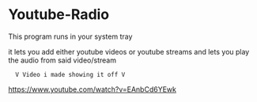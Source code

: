 # Youtube-Radio
This program runs in your system tray

it lets you add either youtube videos or youtube streams and lets you play the audio from said video/stream

      V Video i made showing it off V
https://www.youtube.com/watch?v=EAnbCd6YEwk
